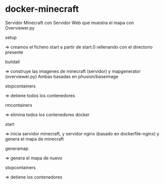 docker-minecraft
================

Servidor Minecraft con Servidor Web que muestra el mapa con Overviewer.py

setup

=> creamos el fichero start a partir de start.0 rellenando con el directorio presente


buildall 

=> construye las imagenes de minecraft (servidor) y mapgenerator (overviewer.py)
   Ambas basadas en phusion/baseimage

stopcontainers

=> detiene todos los contenedores

rmcontainers

=> elimina todos los contenedores docker


start

=> inicia servidor minecraft, y servidor nginx (basado en dockerfile-nginx)
   y genera el mapa de minecraft


generamap

=> genera el mapa de nuevo

stopcontainers

=> detiene los contenedores


